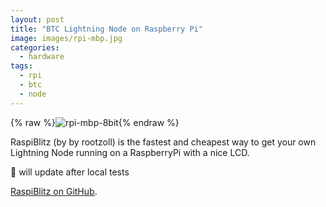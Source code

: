 ```yaml
---
layout: post
title: "BTC Lightning Node on Raspberry Pi"
image: images/rpi-mbp.jpg
categories:
  - hardware
tags:
  - rpi
  - btc
  - node
---
```

{% raw %}<img src="/images/rpi-mbp.gif" alt="rpi-mbp-8bit">{% endraw %}

RaspiBlitz (by by rootzoll) is the fastest and cheapest way to get your own Lightning Node running on a RaspberryPi with a nice LCD.

🚧 will update after local tests

[RaspiBlitz on GitHub](https://github.com/rootzoll/raspiblitz).
